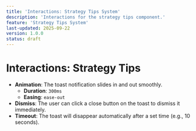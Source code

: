 ```yaml
---
title: 'Interactions: Strategy Tips System'
description: 'Interactions for the strategy tips component.'
feature: 'Strategy Tips System'
last-updated: 2025-09-22
version: 1.0.0
status: draft
---
```


# Interactions: Strategy Tips

- **Animation**: The toast notification slides in and out smoothly.
    - **Duration**: `300ms`
    - **Easing**: `ease-out`
- **Dismiss**: The user can click a close button on the toast to dismiss it immediately.
- **Timeout**: The toast will disappear automatically after a set time (e.g., 10 seconds).
